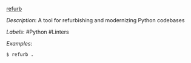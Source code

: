[refurb](https://github.com/dosisod/refurb)

*Description*: A tool for refurbishing and modernizing Python codebases

*Labels*: #Python #Linters

*Examples*:

```bash
$ refurb .
```
